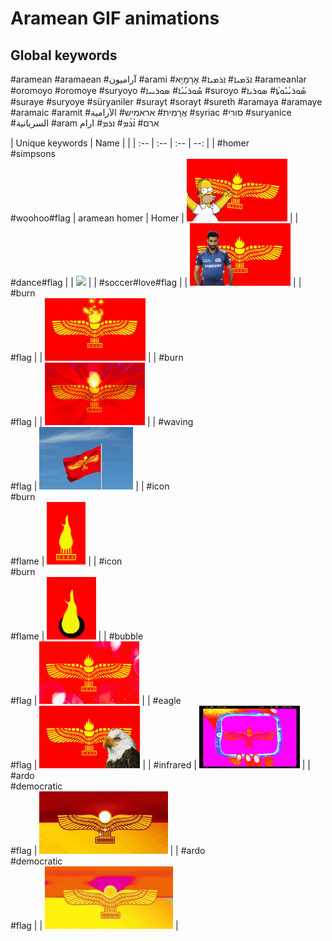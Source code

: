 # Aramean GIF animations

## Global keywords

#aramean #aramaean #آراميون #arami #ܐܪ̈ܡܝܐ# ܐܪܡܝܐ# אָרָמָיָא #arameanlar #oromoyo #oromoye #suryoyo #ܣܽܘܪܝܳܝܳܐ# ܣܘܪܝܝܐ #suroyo #ܣܽܘܪܝܳܝܽܘܬܳܐ# ܣܘܪܝܐ #suraye #suryoye #süryaniler #surayt #sorayt #sureth #aramaya #aramaye #aramaic #aramit #אֲרָמִית# אראמיש# الآرامية #syriac #סורי #suryanice #السريانية #aram ארם# ܐܳܪܳܡ# ܐܪܡ# ارام

| Unique keywords | Name |  |
| :-- | :-- | :-- | --: |
| #homer<br>#simpsons<br>#woohoo#flag | aramean homer | Homer | <img src="aramean-homer.gif" style="max-height: 100px"> |
| #dance#flag | | <img src="aramean-dancer.gif" style="max-height: 100px"> |
| #soccer#love#flag | | <img src="aramean-soccer-love.gif" style="max-height: 100px"> |
| #burn<br>#flag | | <img src="aramean-burning-flag1.gif" style="max-height: 100px"> |
| #burn<br>#flag | | <img src="aramean-burning-flag2.gif" style="max-height: 100px"> |
| #waving<br>#flag | <img src="aramean-waving-flag.gif" style="max-height: 100px"> |
| #icon<br>#burn<br>#flame | <img src="aramean-burning-icon1.gif" style="max-height: 100px"> |
| #icon<br>#burn<br>#flame | <img src="aramean-burning-icon2.gif" style="max-height: 100px"> |
| #bubble<br>#flag | <img src="aramean-bubble-flag1.gif" style="max-height: 100px"> |
| #eagle<br>#flag | <img src="aramean-eagle1.gif" style="max-height: 100px"> |
| #infrared | <img src="aramean-infrared.gif" style="max-height: 100px"> |
| #ardo<br>#democratic<br>#flag | <img src="aramean-ardo-democratic1.gif" alt="Aramean Democratic Organization" style="max-height: 100px"> |
| #ardo<br>#democratic<br>#flag | | <img src="aramean-ardo-democratic2.gif" alt="Aramean Democratic Organization" style="max-height: 100px"> |
